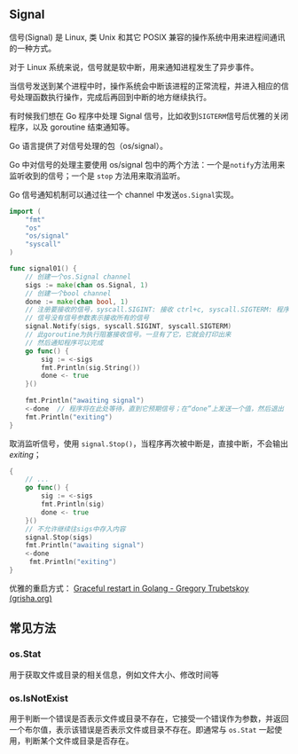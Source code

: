 ## Signal

信号(Signal) 是 Linux, 类 Unix 和其它 POSIX 兼容的操作系统中用来进程间通讯的一种方式。

对于 Linux 系统来说，信号就是软中断，用来通知进程发生了异步事件。

当信号发送到某个进程中时，操作系统会中断该进程的正常流程，并进入相应的信号处理函数执行操作，完成后再回到中断的地方继续执行。

有时候我们想在 Go 程序中处理 Signal 信号，比如收到`SIGTERM`信号后优雅的关闭程序，以及 goroutine 结束通知等。

Go 语言提供了对信号处理的包（os/signal）。

Go 中对信号的处理主要使用 os/signal 包中的两个方法：一个是`notify`方法用来监听收到的信号；一个是 `stop` 方法用来取消监听。

Go 信号通知机制可以通过往一个 channel 中发送`os.Signal`实现。

```go
import (
	"fmt"
	"os"
	"os/signal"
	"syscall"
)

func signal01() {
	// 创建一个os.Signal channel
	sigs := make(chan os.Signal, 1)
	// 创建一个bool channel
	done := make(chan bool, 1)
	// 注册要接收的信号，syscall.SIGINT: 接收 ctrl+c, syscall.SIGTERM: 程序退出
	// 信号没有信号参数表示接收所有的信号
	signal.Notify(sigs, syscall.SIGINT, syscall.SIGTERM)
	// 此goroutine为执行阻塞接收信号。一旦有了它，它就会打印出来
	// 然后通知程序可以完成
	go func() {
		sig := <-sigs
		fmt.Println(sig.String())
		done <- true
	}()
	
	fmt.Println("awaiting signal")
	<-done	// 程序将在此处等待，直到它预期信号；在“done”上发送一个值，然后退出
	fmt.Println("exiting")
}
```

取消监听信号，使用 `signal.Stop()`，当程序再次被中断是，直接中断，不会输出 *exiting*；

```go
{
    // ...
    go func() {
        sig := <-sigs
        fmt.Println(sig)
        done <- true
    }()
    // 不允许继续往sigs中存入内容
    signal.Stop(sigs)
    fmt.Println("awaiting signal")
    <-done
     fmt.Println("exiting")
}
```

优雅的重启方式： [Graceful restart in Golang - Gregory Trubetskoy (grisha.org)](https://grisha.org/blog/2014/06/03/graceful-restart-in-golang/)

## 常见方法

### os.Stat

用于获取文件或目录的相关信息，例如文件大小、修改时间等

### os.IsNotExist

用于判断一个错误是否表示文件或目录不存在，它接受一个错误作为参数，并返回一个布尔值，表示该错误是否表示文件或目录不存在。即通常与 `os.Stat` 一起使用，判断某个文件或目录是否存在。
